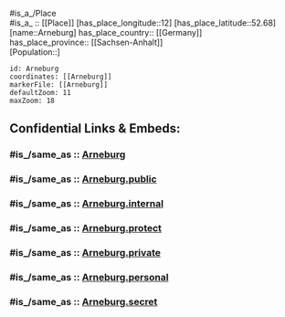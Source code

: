 ﻿---
confidential: public
isDeleted: false
location:
- 52.68
- 12
mapmarker: city
mapzoom:
- 7
- 12
SpocWebEntityId: 28876
tags:
- geo/City
type: City
---

#is_a_/Place  
#is_a_ :: [[Place]] 
[has_place_longitude::12] 
[has_place_latitude::52.68] 
[name::Arneburg] 
has_place_country:: [[Germany]]  
has_place_province:: [[Sachsen-Anhalt]]  
[Population::] 



```leaflet
id: Arneburg
coordinates: [[Arneburg]] 
markerFile: [[Arneburg]] 
defaultZoom: 11 
maxZoom: 18
```


## Confidential Links & Embeds: 

### #is_/same_as :: [Arneburg](/_Standards/Earth/Continent/Europe/Europe~Central/Germany/Germany~East/Sachsen-Anhalt/counties~SA/Stendal/cities~Stendal/Arneburg-Goldbeck/City/Arneburg.md) 

### #is_/same_as :: [Arneburg.public](/_public/Earth/Continent/Europe/Europe~Central/Germany/Germany~East/Sachsen-Anhalt/counties~SA/Stendal/cities~Stendal/Arneburg-Goldbeck/City/Arneburg.public.md) 

### #is_/same_as :: [Arneburg.internal](/_internal/Earth/Continent/Europe/Europe~Central/Germany/Germany~East/Sachsen-Anhalt/counties~SA/Stendal/cities~Stendal/Arneburg-Goldbeck/City/Arneburg.internal.md) 

### #is_/same_as :: [Arneburg.protect](/_protect/Earth/Continent/Europe/Europe~Central/Germany/Germany~East/Sachsen-Anhalt/counties~SA/Stendal/cities~Stendal/Arneburg-Goldbeck/City/Arneburg.protect.md) 

### #is_/same_as :: [Arneburg.private](/_private/Earth/Continent/Europe/Europe~Central/Germany/Germany~East/Sachsen-Anhalt/counties~SA/Stendal/cities~Stendal/Arneburg-Goldbeck/City/Arneburg.private.md) 

### #is_/same_as :: [Arneburg.personal](/_personal/Earth/Continent/Europe/Europe~Central/Germany/Germany~East/Sachsen-Anhalt/counties~SA/Stendal/cities~Stendal/Arneburg-Goldbeck/City/Arneburg.personal.md) 

### #is_/same_as :: [Arneburg.secret](/_secret/Earth/Continent/Europe/Europe~Central/Germany/Germany~East/Sachsen-Anhalt/counties~SA/Stendal/cities~Stendal/Arneburg-Goldbeck/City/Arneburg.secret.md)

